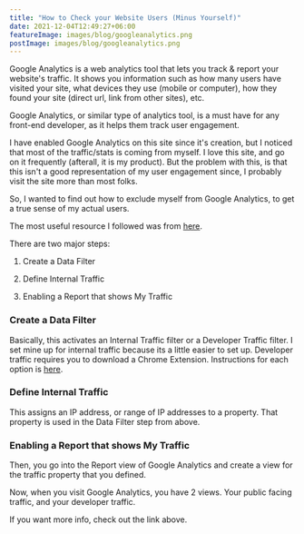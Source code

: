 ```yaml
---
title: "How to Check your Website Users (Minus Yourself)"
date: 2021-12-04T12:49:27+06:00
featureImage: images/blog/googleanalytics.png
postImage: images/blog/googleanalytics.png
---
```


Google Analytics is a web analytics tool that lets you track & report your website's traffic. It shows you information such as how many users have visited your site, what devices they use (mobile or computer), how they found your site (direct url, link from other sites), etc.

Google Analytics, or similar type of analytics tool, is a must have for any front-end developer, as it helps them track user engagement.

I have enabled Google Analytics on this site since it's creation, but I noticed that most of the traffic/stats is coming from myself. I love this site, and go on it frequently (afterall, it is my product). But the problem with this, is that this isn't a good representation of my user engagement since, I probably visit the site more than most folks.

So, I wanted to find out how to exclude myself from Google Analytics, to get a true sense of my actual users.

The most useful resource I followed was from [here](https://www.optimizesmart.com/how-to-block-internal-traffic-in-ga4/).

There are two major steps:

1. Create a Data Filter

2. Define Internal Traffic

3. Enabling a Report that shows My Traffic

### Create a Data Filter

Basically, this activates an Internal Traffic filter or a Developer Traffic filter. I set mine up for internal traffic because its a little easier to set up. Developer traffic requires you to download a Chrome Extension. Instructions for each option is [here](https://support.google.com/analytics/answer/10108813).

### Define Internal Traffic

This assigns an IP address, or range of IP addresses to a property. That property is used in the Data Filter step from above.

### Enabling a Report that shows My Traffic

Then, you go into the Report view of Google Analytics and create a view for the traffic property that you defined.

Now, when you visit Google Analytics, you have 2 views. Your public facing traffic, and your developer traffic.

If you want more info, check out the link above.
